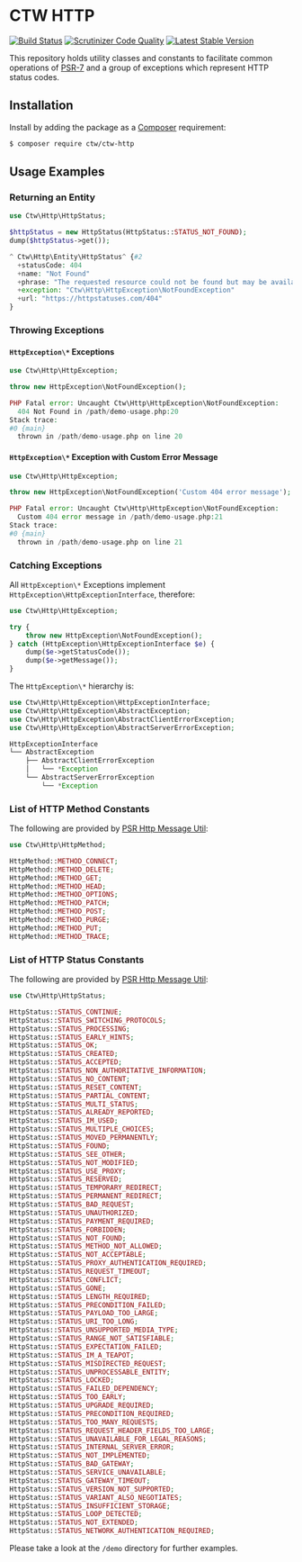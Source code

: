 # CTW HTTP

[![Build Status](https://scrutinizer-ci.com/g/jonathanmaron/ctw-http/badges/build.png?b=master)](https://scrutinizer-ci.com/g/jonathanmaron/ctw-http/build-status/master)
[![Scrutinizer Code Quality](https://scrutinizer-ci.com/g/jonathanmaron/ctw-http/badges/quality-score.png?b=master)](https://scrutinizer-ci.com/g/jonathanmaron/ctw-http/?branch=master)
[![Latest Stable Version](https://poser.pugx.org/ctw/ctw-http/v/stable)](https://packagist.org/packages/ctw/ctw-http)

This repository holds utility classes and constants to facilitate common operations of [PSR-7](https://www.php-fig.org/psr/psr-7/) and a group of exceptions which represent HTTP status codes.

## Installation

Install by adding the package as a [Composer](https://getcomposer.org) requirement:

```bash
$ composer require ctw/ctw-http
```
## Usage Examples

### Returning an Entity  

```php
use Ctw\Http\HttpStatus;

$httpStatus = new HttpStatus(HttpStatus::STATUS_NOT_FOUND);
dump($httpStatus->get());
```

```php
^ Ctw\Http\Entity\HttpStatus^ {#2
  +statusCode: 404
  +name: "Not Found"
  +phrase: "The requested resource could not be found but may be available again in the future."
  +exception: "Ctw\Http\HttpException\NotFoundException"
  +url: "https://httpstatuses.com/404"
}
```

### Throwing Exceptions

#### `HttpException\*` Exceptions

```php
use Ctw\Http\HttpException;

throw new HttpException\NotFoundException();
```

```php
PHP Fatal error: Uncaught Ctw\Http\HttpException\NotFoundException: 
  404 Not Found in /path/demo-usage.php:20
Stack trace:
#0 {main}
  thrown in /path/demo-usage.php on line 20
```

#### `HttpException\*` Exception with Custom Error Message

```php
use Ctw\Http\HttpException;

throw new HttpException\NotFoundException('Custom 404 error message');
```

```php
PHP Fatal error: Uncaught Ctw\Http\HttpException\NotFoundException: 
  Custom 404 error message in /path/demo-usage.php:21
Stack trace:
#0 {main}
  thrown in /path/demo-usage.php on line 21

```

### Catching Exceptions

All `HttpException\*` Exceptions implement `HttpException\HttpExceptionInterface`, therefore:

```php
use Ctw\Http\HttpException;

try {
    throw new HttpException\NotFoundException();
} catch (HttpException\HttpExceptionInterface $e) {
    dump($e->getStatusCode());
    dump($e->getMessage());
}
```

The `HttpException\*` hierarchy is:

```php
use Ctw\Http\HttpException\HttpExceptionInterface;
use Ctw\Http\HttpException\AbstractException;
use Ctw\Http\HttpException\AbstractClientErrorException;
use Ctw\Http\HttpException\AbstractServerErrorException;

HttpExceptionInterface
└── AbstractException
    ├── AbstractClientErrorException
    │   └── *Exception
    └── AbstractServerErrorException
        └── *Exception
```

### List of HTTP Method Constants

The following are provided by [PSR Http Message Util](https://github.com/php-fig/http-message-util):

```php
use Ctw\Http\HttpMethod;

HttpMethod::METHOD_CONNECT;
HttpMethod::METHOD_DELETE;
HttpMethod::METHOD_GET;
HttpMethod::METHOD_HEAD;
HttpMethod::METHOD_OPTIONS;
HttpMethod::METHOD_PATCH;
HttpMethod::METHOD_POST;
HttpMethod::METHOD_PURGE;
HttpMethod::METHOD_PUT;
HttpMethod::METHOD_TRACE;
```

### List of HTTP Status Constants

The following are provided by [PSR Http Message Util](https://github.com/php-fig/http-message-util):

```php
use Ctw\Http\HttpStatus;

HttpStatus::STATUS_CONTINUE;
HttpStatus::STATUS_SWITCHING_PROTOCOLS;
HttpStatus::STATUS_PROCESSING;
HttpStatus::STATUS_EARLY_HINTS;
HttpStatus::STATUS_OK;
HttpStatus::STATUS_CREATED;
HttpStatus::STATUS_ACCEPTED;
HttpStatus::STATUS_NON_AUTHORITATIVE_INFORMATION;
HttpStatus::STATUS_NO_CONTENT;
HttpStatus::STATUS_RESET_CONTENT;
HttpStatus::STATUS_PARTIAL_CONTENT;
HttpStatus::STATUS_MULTI_STATUS;
HttpStatus::STATUS_ALREADY_REPORTED;
HttpStatus::STATUS_IM_USED;
HttpStatus::STATUS_MULTIPLE_CHOICES;
HttpStatus::STATUS_MOVED_PERMANENTLY;
HttpStatus::STATUS_FOUND;
HttpStatus::STATUS_SEE_OTHER;
HttpStatus::STATUS_NOT_MODIFIED;
HttpStatus::STATUS_USE_PROXY;
HttpStatus::STATUS_RESERVED;
HttpStatus::STATUS_TEMPORARY_REDIRECT;
HttpStatus::STATUS_PERMANENT_REDIRECT;
HttpStatus::STATUS_BAD_REQUEST;
HttpStatus::STATUS_UNAUTHORIZED;
HttpStatus::STATUS_PAYMENT_REQUIRED;
HttpStatus::STATUS_FORBIDDEN;
HttpStatus::STATUS_NOT_FOUND;
HttpStatus::STATUS_METHOD_NOT_ALLOWED;
HttpStatus::STATUS_NOT_ACCEPTABLE;
HttpStatus::STATUS_PROXY_AUTHENTICATION_REQUIRED;
HttpStatus::STATUS_REQUEST_TIMEOUT;
HttpStatus::STATUS_CONFLICT;
HttpStatus::STATUS_GONE;
HttpStatus::STATUS_LENGTH_REQUIRED;
HttpStatus::STATUS_PRECONDITION_FAILED;
HttpStatus::STATUS_PAYLOAD_TOO_LARGE;
HttpStatus::STATUS_URI_TOO_LONG;
HttpStatus::STATUS_UNSUPPORTED_MEDIA_TYPE;
HttpStatus::STATUS_RANGE_NOT_SATISFIABLE;
HttpStatus::STATUS_EXPECTATION_FAILED;
HttpStatus::STATUS_IM_A_TEAPOT;
HttpStatus::STATUS_MISDIRECTED_REQUEST;
HttpStatus::STATUS_UNPROCESSABLE_ENTITY;
HttpStatus::STATUS_LOCKED;
HttpStatus::STATUS_FAILED_DEPENDENCY;
HttpStatus::STATUS_TOO_EARLY;
HttpStatus::STATUS_UPGRADE_REQUIRED;
HttpStatus::STATUS_PRECONDITION_REQUIRED;
HttpStatus::STATUS_TOO_MANY_REQUESTS;
HttpStatus::STATUS_REQUEST_HEADER_FIELDS_TOO_LARGE;
HttpStatus::STATUS_UNAVAILABLE_FOR_LEGAL_REASONS;
HttpStatus::STATUS_INTERNAL_SERVER_ERROR;
HttpStatus::STATUS_NOT_IMPLEMENTED;
HttpStatus::STATUS_BAD_GATEWAY;
HttpStatus::STATUS_SERVICE_UNAVAILABLE;
HttpStatus::STATUS_GATEWAY_TIMEOUT;
HttpStatus::STATUS_VERSION_NOT_SUPPORTED;
HttpStatus::STATUS_VARIANT_ALSO_NEGOTIATES;
HttpStatus::STATUS_INSUFFICIENT_STORAGE;
HttpStatus::STATUS_LOOP_DETECTED;
HttpStatus::STATUS_NOT_EXTENDED;
HttpStatus::STATUS_NETWORK_AUTHENTICATION_REQUIRED;
```
Please take a look at the `/demo` directory for further examples. 
